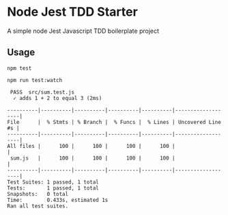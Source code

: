 # Node Jest TDD Starter

A simple node Jest Javascript TDD boilerplate project

## Usage
`npm test`

`npm run test:watch`

```
 PASS  src/sum.test.js
  ✓ adds 1 + 2 to equal 3 (2ms)

----------|----------|----------|----------|----------|-------------------|
File      |  % Stmts | % Branch |  % Funcs |  % Lines | Uncovered Line #s |
----------|----------|----------|----------|----------|-------------------|
All files |      100 |      100 |      100 |      100 |                   |
 sum.js   |      100 |      100 |      100 |      100 |                   |
----------|----------|----------|----------|----------|-------------------|
Test Suites: 1 passed, 1 total
Tests:       1 passed, 1 total
Snapshots:   0 total
Time:        0.433s, estimated 1s
Ran all test suites.
```
